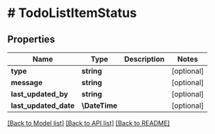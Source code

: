 # # TodoListItemStatus

## Properties

Name | Type | Description | Notes
------------ | ------------- | ------------- | -------------
**type** | **string** |  | [optional]
**message** | **string** |  | [optional]
**last_updated_by** | **string** |  | [optional]
**last_updated_date** | **\DateTime** |  | [optional]

[[Back to Model list]](../../README.md#models) [[Back to API list]](../../README.md#endpoints) [[Back to README]](../../README.md)
